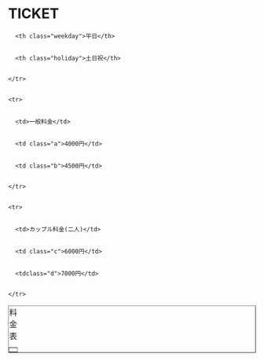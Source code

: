 <html lang="ja"> 


<head> 
<link rel="stylesheet" type="text/css" href="ticket.css">

<meta charset="UTF-8"> 


<title>Ticket</title> 
<style>

</style>
</head> 


<body> 
 <div>
 <h1>TICKET</h1>


 <table class="toumei" border="1" align="center">
 <tr> 

 <caption>料金表</caption>
      <th> </th> 


      <th class="weekday">平日</th> 


      <th class="holiday">土日祝</th> 


    </tr> 


    <tr> 


      <td>一般料金</td> 


      <td class="a">4000円</td> 


      <td class="b">4500円</td> 


    </tr> 


    <tr> 


      <td>カップル料金(二人)</td> 


      <td class="c">6000円</td> 


      <tdclass="d">7000円</td> 


    </tr> 


  </table>  
</div>

  


</body> 


</html>   


 
